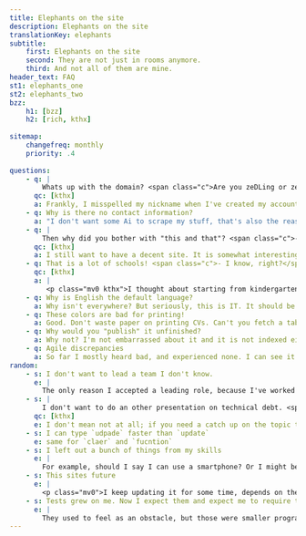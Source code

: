 ```yaml
---
title: Elephants on the site
description: Elephants on the site
translationKey: elephants
subtitle:
    first: Elephants on the site
    second: They are not just in rooms anymore.
    third: And not all of them are mine.
header_text: FAQ
st1: elephants_one
st2: elephants_two
bzz:
    h1: [bzz]
    h2: [rich, kthx]
    
sitemap:
    changefreq: monthly
    priority: .4
    
questions:
    - q: |
        Whats up with the domain? <span class="c">Are you zeDLing or zeLDing ?</span>
      qc: [kthx]
      a: Frankly, I misspelled my nickname when I've created my account on Github. It is supposed to be ZeDlinG - one of my old nicknames :)
    - q: Why is there no contact information?
      a: "I don't want some Ai to scrape my stuff, that's also the reason why the site is not indexed. I only would like to show this to a narrow selection of people.&nbsp;&nbsp;If you can read this, you should already know how to contact me.&nbsp;&nbsp;If you forgot (somehow), you should be able to find them through the linked social accounts in the footer. This site is meant as an a companion for the tech team."
    - q: |
        Then why did you bother with "this and that"? <span class="c">- Those are SEO things.</span>
      qc: [kthx]
      a: I still want to have a decent site. It is somewhat interesting too. What would you do with a static site to have fun?
    - q: That is a lot of schools! <span class="c">- I know, right?</span>
      qc: [kthx]
      a: |
         <p class="mv0 kthx">I thought about starting from kindergarten, but I haven't made a trap in the sandbox in ages. But seriously no, I haven't finished any universities. There was too much clutter. The subject I've listed were the ones that interested me, and those are the ones I attended.&nbsp;&nbsp;If this is some scientific or governmental position that requires it and it didn't came up yet, I am sorry that I have wasted your time.<img class="di mxh-1 pv0 ph0 mv0 mh0 c" src="/images/aw.png" alt="anyway">In every other case that I know of, diplomas are just luxuries in this industry. If you can afford to care about your employees accreditation, you are lucky. </p>
    - q: Why is English the default language?
      a: Why isn't everywhere? But seriously, this is IT. It should be in English only - yes, everything! Besides, English is the closest thing we have to global human language, I'm trying to help a bit ;) and if you are going to put me on refactoring some old bulgarian code, you better get me somebody who can translate it :P
    - q: These colors are bad for printing!
      a: Good. Don't waste paper on printing CVs. Can't you fetch a tablet or something? I've tried to make it somewhat bearable on mobile too. It is better live anyways ;)
    - q: Why would you "publish" it unfinished?
      a: Why not? I'm not embarrassed about it and it is not indexed either. The journey should count more, maybe take a look at the commits.
    - q: Agile discrepancies
      a: So far I mostly heard bad, and experienced none. I can see it working, I just haven't yet.
random:
    - s: I don't want to lead a team I don't know.
      e: |
        The only reason I accepted a leading role, because I've worked with them with years. Although that is more that enough, some time is required.
    - s: |
        I don't want to do an other presentation on technical debt. <span class="c">Imagine having to work with rusty, old shovels</span>
      qc: [kthx]
      e: I don't mean not at all; if you need a catch up on the topic that is fine, I just don't want to be the first who explains it.
    - s: I can type `udpade` faster than `update`
      e: same for `claer` and `fucntion`
    - s: I left out a bunch of things from my skills
      e: |
        For example, should I say I can use a smartphone? Or I might be able to install <span class="di w-auto bzz">Windows Millennium ©</span> blindfolded? What about ftp servers or telnet, mirc? I've seen them, used some to some extent, is that relevant, or it would just bloat the page? Some of them are just things that mildly interested me at some point in time, and I still remember some of it - that doesn't necessarily mean I would like to be an scp server administrator :D
    - s: This sites future 
      e: | 
        <p class="mv0">I keep updating it for some time, depends on the time and fun ratio, but will eventually end up like <abbr title aria-describedby="https://docs.google.com/document/d/1aTKSYMRIkR1ywF_Bs93IV6V4vO-tOGcc100uyojxwDg/edit?usp=sharing">Yapper</abbr>. I had such high hopes.</p>
    - s: Tests grew on me. Now I expect them and expect me to require them.
      e: |
        They used to feel as an obstacle, but those were smaller programs in many regards. The stuff I will be likely responsible is too wast in complexity to only rely on mortals. I like results, and moreover, I like guaranteeing results - between parameters -, and for that tests are required.
---
```

